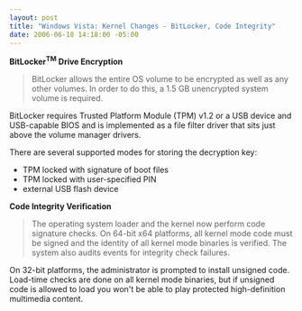 ```yaml
---
layout: post
title: "Windows Vista: Kernel Changes - BitLocker, Code Integrity"
date: 2006-06-18 14:18:00 -05:00
---
```


<p><strong>BitLocker<sup>TM</sup> Drive Encryption</strong></p>


> <p>BitLocker allows the entire OS volume to be encrypted as well as any other volumes. In order to do this, a 1.5 GB unencrypted system volume is required.</p>
<p>BitLocker requires Trusted Platform Module (TPM) v1.2 or a USB device and USB-capable BIOS and is implemented as a file filter driver that sits just above the volume manager drivers.</p>
<p>There are several supported modes for storing the decryption key:</p>
<ul>
<li>TPM locked with signature of boot files 
<li>TPM locked with user-specified PIN 
<li>external USB flash device</li></li></li></ul>


<p dir="ltr"><strong>Code Integrity Verification</strong></p>


> <p dir="ltr">The operating system loader and the kernel now perform code signature checks. On 64-bit x64 platforms, all kernel mode code must be signed and the identity of all kernel mode binaries is verified. The system also audits events for integrity check failures.</p>
<p dir="ltr">On 32-bit platforms, the administrator is prompted to install unsigned code. Load-time checks are done on all kernel mode binaries, but if unsigned code is allowed to load you won't be able to play protected high-definition multimedia content.</p>
